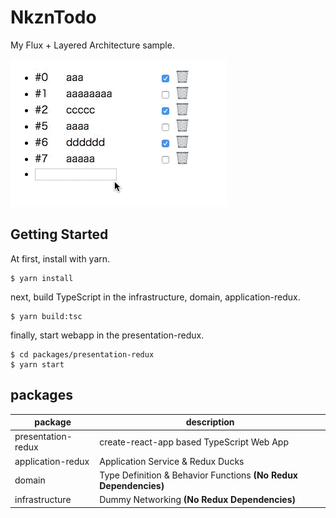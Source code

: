 NkznTodo
==========

My Flux + Layered Architecture sample.

![ss](images/ss.gif)

Getting Started
----------

At first, install with yarn.

```
$ yarn install
```

next, build TypeScript in the infrastructure, domain, application-redux.

```
$ yarn build:tsc
```

finally, start webapp in the presentation-redux.

```
$ cd packages/presentation-redux
$ yarn start
```

packages
----------

| package | description |
|---------|-------------|
| presentation-redux | create-react-app based TypeScript Web App |
| application-redux | Application Service & Redux Ducks |
| domain | Type Definition & Behavior Functions **(No Redux Dependencies)** |
| infrastructure | Dummy Networking **(No Redux Dependencies)** |
